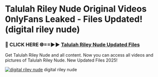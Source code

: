 # Talulah Riley Nude Original Videos 0nlyFans Leaked - Files Updated! (digital riley nude)

<h3>🔴 CLICK HERE 🌐==►► <a href="https://tinyurl.com/2p9ay9w9" rel="nofollow">Talulah Riley Nude Updated Files</a></h3>

Get Talulah Riley Nude and all content. Now you can access all videos and pictures of Talulah Riley Nude. New Updated Files 2025!

[![digital riley nude](https://i.imgur.com/KQgVmj3.gif)](https://tinyurl.com/2p9ay9w9)
digital riley nude